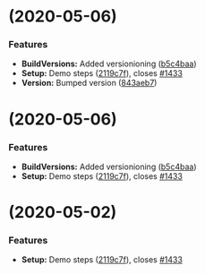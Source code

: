 #  (2020-05-06)


### Features

* **BuildVersions:** Added versionioning ([b5c4baa](https://github.com/Soarc/dotnet-core-solution-template/commit/b5c4baa864b35d8b45d8fb774501ba0c6b12cc23))
* **Setup:** Demo steps ([2119c7f](https://github.com/Soarc/dotnet-core-solution-template/commit/2119c7f3ff7485284b6d9c02e2ee7b85a805dfce)), closes [#1433](https://github.com/Soarc/dotnet-core-solution-template/issues/1433)
* **Version:** Bumped version ([843aeb7](https://github.com/Soarc/dotnet-core-solution-template/commit/843aeb7dd09921f7ce0d5e044a13e5234831ff2c))



#  (2020-05-06)


### Features

* **BuildVersions:** Added versionioning ([b5c4baa](https://github.com/Soarc/dotnet-core-solution-template/commit/b5c4baa864b35d8b45d8fb774501ba0c6b12cc23))
* **Setup:** Demo steps ([2119c7f](https://github.com/Soarc/dotnet-core-solution-template/commit/2119c7f3ff7485284b6d9c02e2ee7b85a805dfce)), closes [#1433](https://github.com/Soarc/dotnet-core-solution-template/issues/1433)



#  (2020-05-02)


### Features

* **Setup:** Demo steps ([2119c7f](https://github.com/Soarc/dotnet-core-solution-template/commit/2119c7f3ff7485284b6d9c02e2ee7b85a805dfce)), closes [#1433](https://github.com/Soarc/dotnet-core-solution-template/issues/1433)



